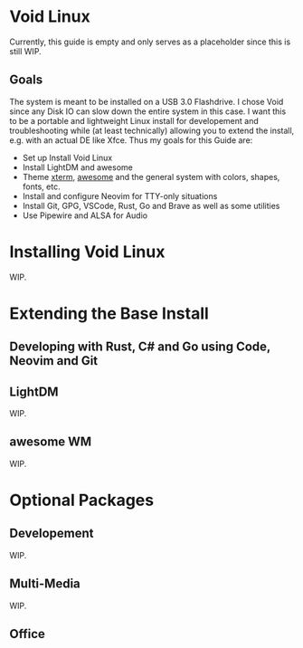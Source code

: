 # Void Linux
Currently, this guide is empty and only serves as a placeholder since this is still WIP.

## Goals
The system is meant to be installed on a USB 3.0 Flashdrive. I chose Void since any Disk IO can slow down the entire system in this case. I want this to be a portable and lightweight Linux install for developement and troubleshooting while (at least technically) allowing you to extend the install, e.g. with an actual DE like Xfce. Thus my goals for this Guide are:
* Set up Install Void Linux
* Install LightDM and awesome
* Theme [xterm](https://wiki.archlinux.org/title/xterm), [awesome](https://wiki.archlinux.org/title/awesome) and the general system with colors, shapes, fonts, etc.
* Install and configure Neovim for TTY-only situations
* Install Git, GPG, VSCode, Rust, Go and Brave as well as some utilities
* Use Pipewire and ALSA for Audio

# Installing Void Linux
WIP.

# Extending the Base Install
## Developing with Rust, C# and Go using Code, Neovim and Git

## LightDM
WIP.

## awesome WM
WIP.

# Optional Packages
## Developement
WIP.

## Multi-Media
WIP.

## Office
